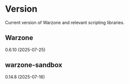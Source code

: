 # Version

Current version of Warzone and relevant scripting libraries.

## Warzone

0.6.10 (2025-07-25)

## warzone-sandbox

0.14.8 (2025-07-16)
